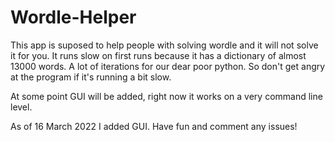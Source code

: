 # Wordle-Helper
This app is suposed to help people with solving wordle and it will not solve it for you. It runs slow on first runs because it has a dictionary of almost 13000 words. A lot of iterations for our dear poor python. So don't get angry at the program if it's running a bit slow.

At some point GUI will be added, right now it works on a very command line level.

As of 16 March 2022 I added GUI. Have fun and comment any issues!
